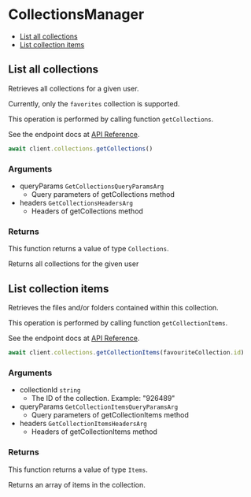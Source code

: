 # CollectionsManager


- [List all collections](#list-all-collections)
- [List collection items](#list-collection-items)

## List all collections

Retrieves all collections for a given user.

Currently, only the `favorites` collection
is supported.

This operation is performed by calling function `getCollections`.

See the endpoint docs at
[API Reference](https://developer.box.com/reference/get-collections/).

<!-- sample get_collections -->
```ts
await client.collections.getCollections()
```

### Arguments

- queryParams `GetCollectionsQueryParamsArg`
  - Query parameters of getCollections method
- headers `GetCollectionsHeadersArg`
  - Headers of getCollections method


### Returns

This function returns a value of type `Collections`.

Returns all collections for the given user


## List collection items

Retrieves the files and/or folders contained within
this collection.

This operation is performed by calling function `getCollectionItems`.

See the endpoint docs at
[API Reference](https://developer.box.com/reference/get-collections-id-items/).

<!-- sample get_collections_id_items -->
```ts
await client.collections.getCollectionItems(favouriteCollection.id)
```

### Arguments

- collectionId `string`
  - The ID of the collection. Example: "926489"
- queryParams `GetCollectionItemsQueryParamsArg`
  - Query parameters of getCollectionItems method
- headers `GetCollectionItemsHeadersArg`
  - Headers of getCollectionItems method


### Returns

This function returns a value of type `Items`.

Returns an array of items in the collection.


